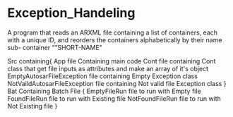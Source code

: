 # Exception_Handeling
A program that reads an ARXML file containing a list of containers, each with a unique ID, and  reorders the containers alphabetically by their name sub- container “"SHORT-NAME"

Src containing{
App file Containing main code 
Cont file containing Cont class that get file inputs as attributes and make an array of it's object
EmptyAutosarFileException file containing Empty Exception class 
NotVaildAutosarFileException file containing Not valid file Exception class 
}
Bat Containing Batch File {
EmptyFileRun file to run with Empty file
FoundFileRun file to run with Existing file
NotFoundFileRun file to run with Not Existing file
}
